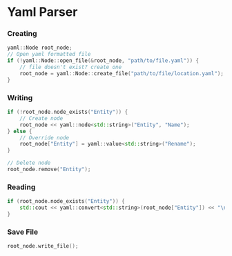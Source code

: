 # Yaml Parser

### Creating

```cpp
yaml::Node root_node;
// Open yaml formatted file
if (!yaml::Node::open_file(&root_node, "path/to/file.yaml")) {
    // file doesn't exist? create one
    root_node = yaml::Node::create_file("path/to/file/location.yaml");
}
```

### Writing

```cpp
if (!root_node.node_exists("Entity")) {
    // Create node
    root_node << yaml::node<std::string>("Entity", "Name");
} else {
    // Override node
    root_node["Entity"] = yaml::value<std::string>("Rename");
}

// Delete node
root_node.remove("Entity");
```

### Reading

```cpp
if (root_node.node_exists("Entity")) {
    std::cout << yaml::convert<std::string>(root_node["Entity"]) << "\n";
}
```

### Save File

```cpp
root_node.write_file();
```
